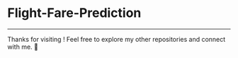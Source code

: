 # Flight-Fare-Prediction

---

Thanks for visiting ! Feel free to explore my other repositories and connect with me. 🚀 
